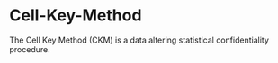 # Cell-Key-Method
The Cell Key Method (CKM) is a data altering statistical confidentiality procedure. 
